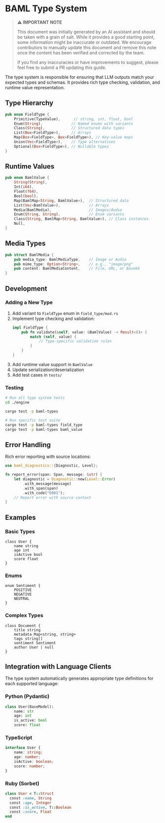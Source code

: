# BAML Type System

> **⚠️ IMPORTANT NOTE**
>
> This document was initially generated by an AI assistant and should be taken with a grain of salt. While it provides a good starting point, some information might be inaccurate or outdated. We encourage contributors to manually update this document and remove this note once the content has been verified and corrected by the team.
>
> If you find any inaccuracies or have improvements to suggest, please feel free to submit a PR updating this guide.

The type system is responsible for ensuring that LLM outputs match your expected types and schemas. It provides rich type checking, validation, and runtime value representation.

## Type Hierarchy

```rust
pub enum FieldType {
    Primitive(TypeValue),      // string, int, float, bool
    Enum(String),             // Named enums with variants
    Class(String),            // Structured data types
    List(Box<FieldType>),     // Arrays
    Map(Box<FieldType>, Box<FieldType>), // Key-value maps
    Union(Vec<FieldType>),    // Type alternatives
    Optional(Box<FieldType>), // Nullable types
}
```

## Runtime Values

```rust
pub enum BamlValue {
    String(String),
    Int(i64),
    Float(f64),
    Bool(bool),
    Map(BamlMap<String, BamlValue>),  // Structured data
    List(Vec<BamlValue>),             // Arrays
    Media(BamlMedia),                 // Images/Audio
    Enum(String, String),             // Enum variants
    Class(String, BamlMap<String, BamlValue>), // Class instances
    Null,
}
```

## Media Types

```rust
pub struct BamlMedia {
    pub media_type: BamlMediaType,    // Image or Audio
    pub mime_type: Option<String>,    // e.g., "image/png"
    pub content: BamlMediaContent,    // File, URL, or Base64
}
```

## Development

### Adding a New Type

1. Add variant to `FieldType` enum in `field_type/mod.rs`
2. Implement type checking and validation:
   ```rust
   impl FieldType {
       pub fn validate(&self, value: &BamlValue) -> Result<()> {
           match (self, value) {
               // Type-specific validation rules
           }
       }
   }
   ```
3. Add runtime value support in `BamlValue`
4. Update serialization/deserialization
5. Add test cases in `tests/`

### Testing

```bash
# Run all type system tests
cd ./engine

cargo test -p baml-types

# Run specific test suite
cargo test -p baml-types field_type
cargo test -p baml-types baml_value
```

## Error Handling

Rich error reporting with source locations:

```rust
use baml_diagnostics::{Diagnostic, Level};

fn report_error(span: Span, message: &str) {
    let diagnostic = Diagnostic::new(Level::Error)
        .with_message(message)
        .with_span(span)
        .with_code("E001");
    // Report error with source context
}
```

## Examples

### Basic Types
```baml
class User {
    name string
    age int
    isActive bool
    score float
}
```

### Enums
```baml
enum Sentiment {
    POSITIVE
    NEGATIVE
    NEUTRAL
}
```

### Complex Types
```baml
class Document {
    title string
    metadata Map<string, string>
    tags string[]
    sentiment Sentiment
    author User | null
}
```

## Integration with Language Clients

The type system automatically generates appropriate type definitions for each supported language:

### Python (Pydantic)
```python
class User(BaseModel):
    name: str
    age: int
    is_active: bool
    score: float
```

### TypeScript
```typescript
interface User {
    name: string;
    age: number;
    isActive: boolean;
    score: number;
}
```

### Ruby (Sorbet)
```ruby
class User < T::Struct
  const :name, String
  const :age, Integer
  const :is_active, T::Boolean
  const :score, Float
end
```